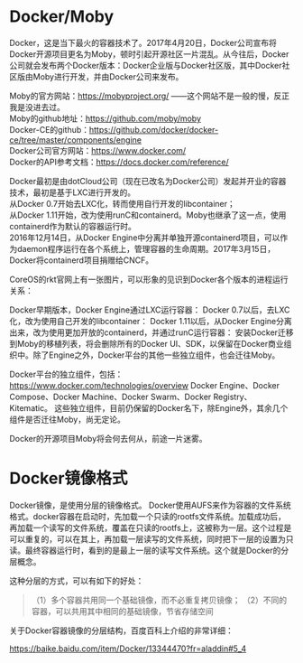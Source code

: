 # Docker/Moby  

Docker，这是当下最火的容器技术了。2017年4月20日，Docker公司宣布将Docker开源项目更名为Moby，顿时引起开源社区一片混乱。从今往后，Docker公司就会发布两个Docker版本：Docker企业版与Docker社区版，其中Docker社区版由Moby进行开发，并由Docker公司来发布。  

Moby的官方网站：https://mobyproject.org/   ——这个网站不是一般的慢，反正我是没进去过。  
Moby的github地址：https://github.com/moby/moby  
Docker-CE的github：https://github.com/docker/docker-ce/tree/master/components/engine  
Docker公司官方网站：https://www.docker.com/  
Docker的API参考文档：https://docs.docker.com/reference/  

Docker最初是由dotCloud公司（现在已改名为Docker公司）发起并开业的容器技术，最初是基于LXC进行开发的。  
从Docker 0.7开始去LXC化，转而使用自行开发的libcontainer；  
从Docker 1.11开始，改为使用runC和containerd。Moby也继承了这一点，使用containerd作为默认的容器运行时。  
2016年12月14日，从Docker Engine中分离并单独开源containerd项目，可以作为daemon程序运行在各个系统上，管理容器的生命周期。2017年3月15日，Docker将containerd项目捐赠给CNCF。

CoreOS的rkt官网上有一张图片，可以形象的见识到Docker各个版本的进程运行关系：

Docker早期版本，Docker Engine通过LXC运行容器：
Docker 0.7以后，去LXC化，改为使用自己开发的libcontainer：
Docker 1.11以后，从Docker Engine分离出来，改为使用更加开放的containerd，并通过runC运行容器：
安装Docker迁移到Moby的移植列表，将会删除所有的Docker UI、SDK，以保留在Docker商业组织中。除了Engine之外，Docker平台的其他一些独立组件，也会迁往Moby。

Docker平台的独立组件，包括：https://www.docker.com/technologies/overview
Docker Engine、Docker Compose、Docker Machine、Docker Swarm、Docker Registry、Kitematic。
这些独立组件，目前仍保留的Docker名下，除Engine外，其余几个组件是否迁往Moby，尚无定论。

Docker的开源项目Moby将会何去何从，前途一片迷雾。

# Docker镜像格式  

Docker镜像，是使用分层的镜像格式。
Docker使用AUFS来作为容器的文件系统格式。docker容器在启动时，先加载一个只读的rootfs文件系统。加载成功后，再加载一个读写的文件系统，覆盖在只读的rootfs上，这被称为一层。这个过程是可以重复的，可以在其上，再加载一层读写的文件系统，同时把下一层的设置为只读。最终容器运行时，看到的是最上一层的读写文件系统。这个就是Docker的分层概念。  

这种分层的方式，可以有如下的好处：
> （1）多个容器共用同一个基础镜像，而不必重复拷贝镜像；
> （2）不同的容器，可以共用其中相同的基础镜像，节省存储空间

关于Docker容器镜像的分层结构，百度百科上介绍的非常详细：

https://baike.baidu.com/item/Docker/13344470?fr=aladdin#5_4

